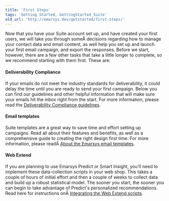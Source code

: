 ```yaml
---
title: 'First Steps'
tags: 'Getting Started, GettingStarted_Suite'
old_url: 'http://emarsys.dev/getstarted/first-steps/'
---
```


Now that you have your Suite account set up, and have created your first users, we will take you through someÂ decisions regarding how to manage your contact data and email content, as well help you set up and launch your first email campaign, and export the responses. Before we start, however, there are a few other tasks that take a little longer to complete, so we recommend starting with them first. These are:

#### Deliverability Compliance

 If your emails do not meet the industry standards for deliverability, it could delay the time until you are ready to send your first campaign. Below you can find our guidelines and other helpful information that will make sure your emails hit the inbox right from the start. For more information, please read the [Deliverability Compliance guidelines](/Getting%20Started/deliverability.md "Deliverability Compliance").

#### Email templates

 Suite templates are a great way to save time and effort setting up campaigns. Read all about their features and benefits, as well as a comprehensive guide to creating the right design first time. For more information, please readÂ [About the Emarsys email templates](/Getting%20Started/templates.md "Suite Email Templates").

#### Web Extend

 If you are planning to use Emarsys Predict or Smart Insight, you'll need to implement these data-collection scripts in your web shop. This takes a couple of hours of initial effort and then a couple of weeks to collect data and build up a robust statistical model. The sooner you start, the sooner you can begin to take advantage of Predict's personalized recommendations. Read here for instructions onÂ [Integrating the Web Extend scripts](http://emarsys.dev/getstarted/first-steps/web-extend/ "The Web Extend Scripts").